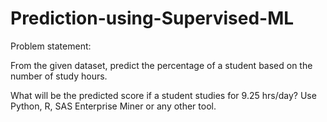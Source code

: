 # Prediction-using-Supervised-ML
Problem statement:

From the given dataset, predict the percentage of a student based on the number of study hours.

What will be the predicted score if a student studies for 9.25 hrs/day? Use Python, R, SAS Enterprise Miner or any other tool. 
